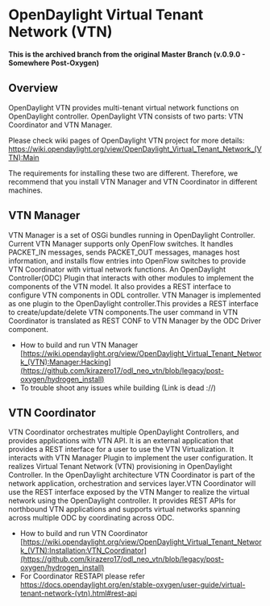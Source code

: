OpenDaylight Virtual Tenant Network (VTN)
=========================================

**This is the archived branch from the original Master Branch (v.0.9.0 - Somewhere Post-Oxygen)**

## Overview

OpenDaylight VTN provides multi-tenant virtual network functions on
OpenDaylight controller. OpenDaylight VTN consists of two parts:
VTN Coordinator and VTN Manager.

Please check wiki pages of OpenDaylight VTN project for more details:
https://wiki.opendaylight.org/view/OpenDaylight_Virtual_Tenant_Network_(VTN):Main

The requirements for installing these two are different. Therefore, we
recommend that you install VTN Manager and VTN Coordinator in different
machines.

## VTN Manager

VTN Manager is a set of OSGi bundles running in OpenDaylight Controller.
Current VTN Manager supports only OpenFlow switches. It handles PACKET_IN
messages, sends PACKET_OUT messages, manages host information, and installs
flow entries into OpenFlow switches to provide VTN Coordinator with virtual
network functions. An OpenDaylight Controller(ODC) Plugin that interacts with
other modules to implement the components of the VTN model. It also provides a REST
interface to configure VTN components in ODL controller. VTN Manager is implemented
as one plugin to the OpenDaylight controller.This provides a REST interface to
create/update/delete VTN components.The user command in VTN Coordinator is
translated as REST CONF to VTN Manager by the ODC Driver component.


 - How to build and run VTN Manager
   [https://wiki.opendaylight.org/view/OpenDaylight_Virtual_Tenant_Network_(VTN):Manager:Hacking](https://github.com/kirazero17/odl_neo_vtn/blob/legacy/post-oxygen/hydrogen_install)
 - To trouble shoot any issues while building
   (Link is dead ://)


## VTN Coordinator

VTN Coordinator orchestrates multiple OpenDaylight Controllers, and provides
applications with VTN API. It is an external application that provides a REST
interface for a user to use the VTN Virtualization.
It interacts with VTN Manager Plugin to implement the user configuration.
It realizes Virtual Tenant Network (VTN) provisioning in OpenDaylight Controller.
In the OpenDaylight architecture VTN Coordinator is part of the network application,
orchestration and services layer.VTN Coordinator will use the REST interface exposed by
the VTN Manger to realize the virtual network using the OpenDaylight controller.
It provides REST APIs for northbound VTN applications and supports virtual networks
spanning across multiple ODC by coordinating across ODC.

 - How to build and run VTN Coordinator
   [https://wiki.opendaylight.org/view/OpenDaylight_Virtual_Tenant_Network_(VTN):Installation:VTN_Coordinator](https://github.com/kirazero17/odl_neo_vtn/blob/legacy/post-oxygen/hydrogen_install)
 - For Coordinator RESTAPI please refer
   https://docs.opendaylight.org/en/stable-oxygen/user-guide/virtual-tenant-network-(vtn).html#rest-api
